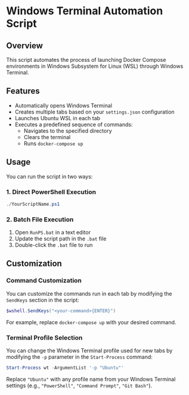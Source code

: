 # Windows Terminal Automation Script

## Overview
This script automates the process of launching Docker Compose environments in Windows Subsystem for Linux (WSL) through Windows Terminal.

## Features
- Automatically opens Windows Terminal
- Creates multiple tabs based on your `settings.json` configuration
- Launches Ubuntu WSL in each tab
- Executes a predefined sequence of commands:
  - Navigates to the specified directory
  - Clears the terminal
  - Runs `docker-compose up`

## Usage
You can run the script in two ways:

### 1. Direct PowerShell Execution
```powershell
./YourScriptName.ps1
```

### 2. Batch File Execution
1. Open `RunPS.bat` in a text editor
2. Update the script path in the `.bat` file
3. Double-click the `.bat` file to run

## Customization

### Command Customization
You can customize the commands run in each tab by modifying the `SendKeys` section in the script:

```powershell
$wshell.SendKeys("<your-command>{ENTER}")
```

For example, replace `docker-compose up` with your desired command.

### Terminal Profile Selection
You can change the Windows Terminal profile used for new tabs by modifying the `-p` parameter in the `Start-Process` command:

```powershell
Start-Process wt -ArgumentList '-p "Ubuntu"'
```

Replace `"Ubuntu"` with any profile name from your Windows Terminal settings (e.g., `"PowerShell"`, `"Command Prompt"`, `"Git Bash"`).